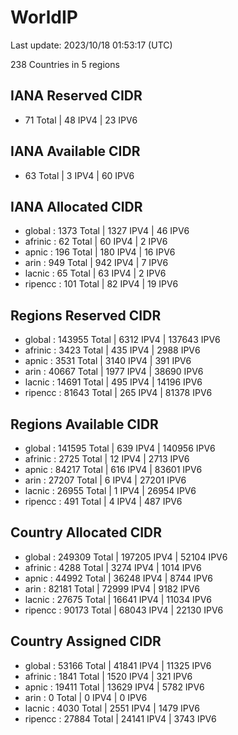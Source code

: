 # WorldIP

Last update: 2023/10/18 01:53:17 (UTC)

238 Countries in 5 regions

## IANA Reserved CIDR

- 71 Total | 48 IPV4 | 23 IPV6

## IANA Available CIDR

- 63 Total | 3 IPV4 | 60 IPV6

## IANA Allocated CIDR

- global : 1373 Total | 1327 IPV4 | 46 IPV6
- afrinic : 62 Total | 60 IPV4 | 2 IPV6
- apnic : 196 Total | 180 IPV4 | 16 IPV6
- arin : 949 Total | 942 IPV4 | 7 IPV6
- lacnic : 65 Total | 63 IPV4 | 2 IPV6
- ripencc : 101 Total | 82 IPV4 | 19 IPV6

## Regions Reserved CIDR

- global : 143955 Total | 6312 IPV4 | 137643 IPV6
- afrinic : 3423 Total | 435 IPV4 | 2988 IPV6
- apnic : 3531 Total | 3140 IPV4 | 391 IPV6
- arin : 40667 Total | 1977 IPV4 | 38690 IPV6
- lacnic : 14691 Total | 495 IPV4 | 14196 IPV6
- ripencc : 81643 Total | 265 IPV4 | 81378 IPV6

## Regions Available CIDR

- global : 141595 Total | 639 IPV4 | 140956 IPV6
- afrinic : 2725 Total | 12 IPV4 | 2713 IPV6
- apnic : 84217 Total | 616 IPV4 | 83601 IPV6
- arin : 27207 Total | 6 IPV4 | 27201 IPV6
- lacnic : 26955 Total | 1 IPV4 | 26954 IPV6
- ripencc : 491 Total | 4 IPV4 | 487 IPV6

## Country Allocated CIDR

- global : 249309 Total | 197205 IPV4 | 52104 IPV6
- afrinic : 4288 Total | 3274 IPV4 | 1014 IPV6
- apnic : 44992 Total | 36248 IPV4 | 8744 IPV6
- arin : 82181 Total | 72999 IPV4 | 9182 IPV6
- lacnic : 27675 Total | 16641 IPV4 | 11034 IPV6
- ripencc : 90173 Total | 68043 IPV4 | 22130 IPV6

## Country Assigned CIDR

- global : 53166 Total | 41841 IPV4 | 11325 IPV6
- afrinic : 1841 Total | 1520 IPV4 | 321 IPV6
- apnic : 19411 Total | 13629 IPV4 | 5782 IPV6
- arin : 0 Total | 0 IPV4 | 0 IPV6
- lacnic : 4030 Total | 2551 IPV4 | 1479 IPV6
- ripencc : 27884 Total | 24141 IPV4 | 3743 IPV6
